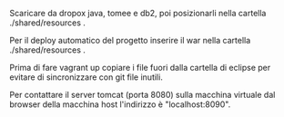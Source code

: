 Scaricare da dropox java, tomee e db2, poi posizionarli nella cartella ./shared/resources .

Per il deploy automatico del progetto inserire il war nella cartella ./shared/resources .

Prima di fare vagrant up copiare i file fuori dalla cartella di eclipse per evitare di sincronizzare con git file inutili.

Per contattare il server tomcat (porta 8080) sulla macchina virtuale dal browser della macchina host l'indirizzo è "localhost:8090".

